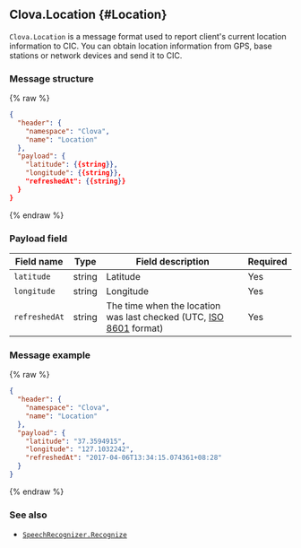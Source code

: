 ## Clova.Location {#Location}
`Clova.Location` is a message format used to report client's current location information to CIC. You can obtain location information from GPS, base stations or network devices and send it to CIC.

### Message structure
{% raw %}
```json
{
  "header": {
    "namespace": "Clova",
    "name": "Location"
  },
  "payload": {
    "latitude": {{string}},
    "longitude": {{string}},
    "refreshedAt": {{string}}
  }
}
```
{% endraw %}

### Payload field

| Field name       | Type    | Field description                     | Required |
|---------------|---------|-----------------------------|---------|
| `latitude`      | string  | Latitude                                                                                     | Yes |
| `longitude`     | string  | Longitude                                                                                     | Yes |
| `refreshedAt`   | string  | The time when the location was last checked (UTC, [ISO 8601](https://en.wikipedia.org/wiki/ISO_8601) format) | Yes |

### Message example
{% raw %}
```json
{
  "header": {
    "namespace": "Clova",
    "name": "Location"
  },
  "payload": {
    "latitude": "37.3594915",
    "longitude": "127.1032242",
    "refreshedAt": "2017-04-06T13:34:15.074361+08:28"
  }
}
```
{% endraw %}

### See also
* [`SpeechRecognizer.Recognize`](/CIC/References/CICInterface/SpeechRecognizer.md#Recognize)